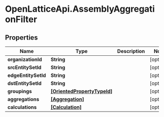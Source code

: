 # OpenLatticeApi.AssemblyAggregationFilter

## Properties
Name | Type | Description | Notes
------------ | ------------- | ------------- | -------------
**organizationId** | **String** |  | [optional] 
**srcEntitySetId** | **String** |  | [optional] 
**edgeEntitySetId** | **String** |  | [optional] 
**dstEntitySetId** | **String** |  | [optional] 
**groupings** | [**[OrientedPropertyTypeId]**](OrientedPropertyTypeId.md) |  | [optional] 
**aggregations** | [**[Aggregation]**](Aggregation.md) |  | [optional] 
**calculations** | [**[Calculation]**](Calculation.md) |  | [optional] 


